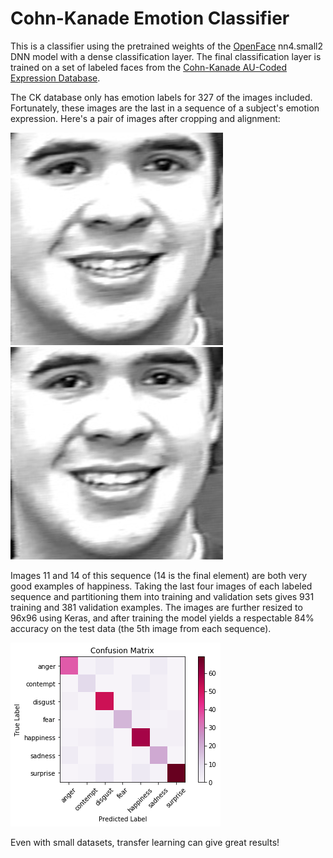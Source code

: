 # Cohn-Kanade Emotion Classifier

This is a classifier using the pretrained weights of the [OpenFace](https://cmusatyalab.github.io/openface/) nn4.small2 DNN model with a dense classification layer. The final classification layer is trained on a set of labeled faces from the [Cohn-Kanade AU-Coded Expression Database](http://www.pitt.edu/~emotion/ck-spread.htm).

The CK database only has emotion labels for 327 of the images included. Fortunately, these images are the last in a sequence of a subject's emotion expression. Here's a pair of images after cropping and alignment: 

![Image 11 of the sequence](/emotions/S044_003_00000011.png?raw=true) ![Image 14 of the sequence](/emotions/S044_003_00000014.png?raw=true)

Images 11 and 14 of this sequence (14 is the final element) are both very good examples of happiness. Taking the last four images of each labeled sequence and partitioning them into training and validation sets gives 931 training and 381 validation examples. The images are further resized to 96x96 using Keras, and after training the model yields a respectable 84% accuracy on the test data (the 5th image from each sequence). 

![confusion matrix of test data](/emotions/cm_best.png?raw=true "Confusion matrix of best model checkpoint")

Even with small datasets, transfer learning can give great results!
